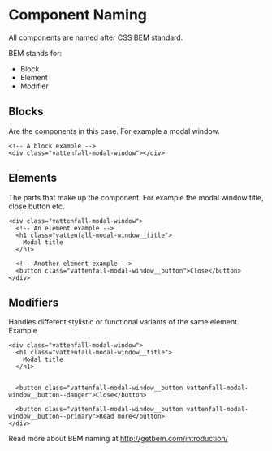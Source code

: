 # Component Naming

All components are named after CSS BEM standard. 

BEM stands for:
* Block
* Element
* Modifier

## Blocks

Are the components in this case. For example a modal window.

```
<!-- A block example -->
<div class="vattenfall-modal-window"></div>
```

## Elements

The parts that make up the component. For example the modal window title, close button etc.

```
<div class="vattenfall-modal-window">
  <!-- An element example -->
  <h1 class="vattenfall-modal-window__title">
    Modal title
  </h1>

  <!-- Another element example -->
  <button class="vattenfall-modal-window__button">Close</button>
</div>
```

## Modifiers

Handles different stylistic or functional variants of the same element. Example 

```
<div class="vattenfall-modal-window">
  <h1 class="vattenfall-modal-window__title">
    Modal title
  </h1>

  
  <button class="vattenfall-modal-window__button vattenfall-modal-window__button--danger">Close</button>

  <button class="vattenfall-modal-window__button vattenfall-modal-window__button--primary">Read more</button>
</div>
```

Read more about BEM naming at http://getbem.com/introduction/
